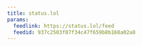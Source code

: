 ```yaml
---
title: status.lol
params:
  feedlink: https://status.lol/feed
  feedid: 937c2503f87f34c47f659b8b168a02a8
---
```

